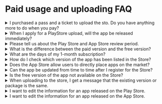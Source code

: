 # Paid usage and uploading FAQ

<details>

<summary>I purchased a pass and a ticket to upload the sto. Do you have anything more to do when you pay?</summary>

After making the payment , **you will need to apply for upload to the Play Store and App Store in the App **<mark style="color:blue;">**Manager - Version Control – \[App Creation History] menu.**</mark>

An upload request must come in before the representative can register your app with Sto.

Therefore, after purchasing the pass and the upload ticket, please complete the upload application form and complete the upload application.

</details>

<details>

<summary>When I apply for a PlayStore upload, will the app be released immediately?</summary>

We'll act on behalf of Swing2App and upload the app to the Play Store.

You will be reviewed by Google Apps.

**Google app review takes an average of about a week (7 days).**

**So uploading doesn't mean your app will be released right away.**

**If there are no issues after the review, it will be released to the Store after the review period (within 7 days).**

</details>

<details>

<summary>Please tell us about the Play Store and App Store review period.</summary>

Both the Play Store and the App Store take an average of 7 days.

Because the audit is going in, it may take faster or later depending on the audit.

If there are no issues with the review, the release will be released immediately after the above review period, but if the PlayStore review is rejected, the release date may be further delayed.

Please allow some time to apply.

</details>

<details>

<summary>What is the difference between the paid version and the free version?</summary>

**Think of it as the biggest difference between the paid and free versions being able to upload to the market and what you don't have.**

Free is only available as an Android phone installation file, and paid money can be commercialized and released in stores such as the Play Store, App Store, etc.

**The second is the difference in capacity.**

The free version offers 100MB basic and the paid version offers from 2GB to 50GB depending on the product type.

**The third is the difference in the number of bulletin board productions and the number of group chat rooms opened.**

The free version allows you to create 30 bulletin boards and 1 group chat room.

The paid version can be produced from 100 bulletin boards to unlimited (depending on product type) and from 5 to unlimited group chat rooms (depending on product type).

**Finally, the number of app creations is different.**

Paid users can create up to 10 apps per account, while free users can create up to 3 apps per account.

However, the free version also has most of the features available, so try it out for free and switch to paid if you need it ^^

Please check the Swing Service Policy for details.&#x20;

**☞ **<mark style="color:blue;">**\[Swing Pricing]**</mark>

</details>

<details>

<summary>What are the days of my 1-month subscription?</summary>

When you purchase a 1-month paid app subscription, the total number of days of use is 30 days.

Since the total number of days varies from month to month (some months with 28 days, and there are also 30 and 31 days), the 1-month period is 30 days. Therefore, 180 days of use will be entered when you pay for 6 months, and 360 days will be entered when you pay for 12 months.

In particular, some people ask if it is not 365 days because you paid for 1 year, but it applies to the number of days calculated as 1 month and 30 days!! Please keep that in mind.

</details>

<details>

<summary>How do I check which version of the app has been listed in the Store?</summary>

For those who have uploaded through Swing, you can access each platform (App Store, Play Store) to see the version of the app that has been released.

Even if you don't have access to each store, you can also check it on the swing app operation page.&#x20;

\* You can check the market version for each platform > <mark style="color:blue;">the version control > market registration management page of the app operation page.</mark>

You can also go directly to the market from that page, and you can see a variety of information, including information registered in the store.

</details>

<details>

<summary>Does the App Store allow users to directly place apps on the market?</summary>

The App Store doesn't allow you to upload directly even if you have an Apple developer account.

Users cannot upload directly, and can only upload on a Swing2App basis.

Apple, unlike Google, doesn't register app files, but instead requires the developer's app development source, security content related to development, etc., so users can't upload it directly.

Please understand that it can only be uploaded by the developer (Swing to App).

(App Store upload agency: 1 time 20,000 won)&#x20;

**☞ **<mark style="color:blue;">**\[Go to see how to apply for App Store upload]**</mark>

</details>

<details>

<summary>Can the app be updated from time to time after I register for the Store?</summary>

Apps created by Swing2App can be modified and updated from time to time.

However, there is something that needs to be updated in the version, not a real-time reflection.

\- Automatic reflection of fixes is only automatically reflected when you modify and add step 3 page steps and app operation menus.

\*Update required (menu that needs to be re-created and uploaded to a new version)

\-Step 1 Basic information (app name, app icon image, standby screen image)

Step 2 Design Theme (Prototype, Color)

If you make any of the above modifications, select the Update App button to recreate the app in a new version.

The Play Store and App Store also need to be updated to the new version of the app.

Since the Play Store can be updated directly by the user, and the App Store can only be done on the agency, you will need to purchase an App Store upload ticket and apply for an App Store upload.

(If you find it difficult to do the Play Store yourself, please apply after purchasing the PlayStore upload ticket)

</details>

<details>

<summary>Is the free version of the app not available on the Store?</summary>

The free version of the app produced by the four Swing To apps cannot be commercialized. (Available for personal use only)

Therefore, if you use it for the purpose of launching it on the store, you will need to purchase a subscription to the paid app provided by the Swing to App.

After switching to a paid app, you can launch it in the Store with that app.

</details>

<details>

<summary>When uploading to the store, I get a message that the existing version or package is the same.</summary>

If you try to upload the same version of the aab file as the one already registered, the message will appear.

When uploading a newly updated app, please make sure it is different from the previous version and upload the aab file created by the new version.

</details>

<details>

<summary>I want to edit the information for an app released on the Play Store.</summary>

Since the app is registered with the user's Google developer account, the Play Store can directly modify and update the information afterward.

For instructions on how to edit and update your PlayStore information, please refer to the \*\*\*\* manual below.&#x20;

**☞**<mark style="color:blue;">**Go to the PlayStore app update**</mark>

If you find it difficult to do it yourself, please apply to upload to the Swing2App and we will update it.

\*Play Store upload ticket 10,000 won purchase and application

</details>

<details>

<summary>I want to edit the information for an app released on the App Store.</summary>

The App Store requires an app update review to correct the information.

Since the App Store does not allow users to make their own modifications, modifying only the release information will also require you to purchase an App Store upload ticket and re-apply for the upload.

\*App Store Upload Ticket 20,000 won purchase and application

</details>
